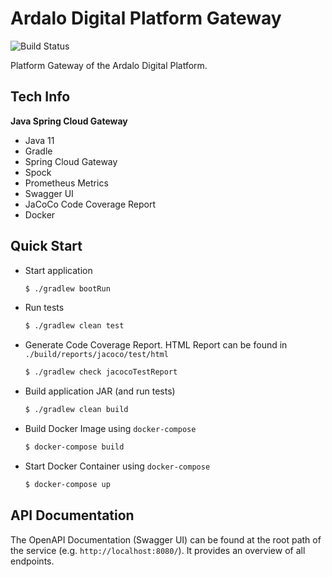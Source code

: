 # Ardalo Digital Platform Gateway
![Build Status](https://github.com/ardalo/platform-gateway/workflows/Build/badge.svg)

Platform Gateway of the Ardalo Digital Platform.

## Tech Info
__Java Spring Cloud Gateway__
* Java 11
* Gradle
* Spring Cloud Gateway
* Spock
* Prometheus Metrics
* Swagger UI
* JaCoCo Code Coverage Report
* Docker

## Quick Start
* Start application
    ```bash
    $ ./gradlew bootRun
    ```
* Run tests
    ```bash
    $ ./gradlew clean test
    ```
* Generate Code Coverage Report. HTML Report can be found in `./build/reports/jacoco/test/html`
    ```bash
    $ ./gradlew check jacocoTestReport
    ```
* Build application JAR (and run tests)
    ```bash
    $ ./gradlew clean build
    ```
* Build Docker Image using `docker-compose`
    ```bash
    $ docker-compose build
    ```
* Start Docker Container using `docker-compose`
    ```bash
    $ docker-compose up
    ```

## API Documentation
The OpenAPI Documentation (Swagger UI) can be found at the root path of the service (e.g. `http://localhost:8080/`).
It provides an overview of all endpoints.
